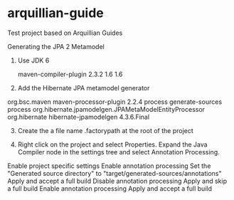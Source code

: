 arquillian-guide
==========

Test project based on Arquillian Guides

Generating the JPA 2 Metamodel

1)  Use JDK 6

    <build>
        <plugins>
            <plugin>
                <artifactId>maven-compiler-plugin</artifactId>
                <version>2.3.2</version>
                <configuration>
                    <source>1.6</source>
                    <target>1.6</target>
                </configuration>
            </plugin>
        </plugins>
    </build>

2) Add the Hibernate JPA metamodel generator

<plugin>
	<groupId>org.bsc.maven</groupId>
	<artifactId>maven-processor-plugin</artifactId>
	<version>2.2.4</version>
	<executions>
		<execution>
			<id>process</id>
			<phase>generate-sources</phase>
			<goals>
				<goal>process</goal>
			</goals>
			<configuration>
				<processors>
					<processor>org.hibernate.jpamodelgen.JPAMetaModelEntityProcessor</processor>
				</processors>
			</configuration>
		</execution>
	</executions>
	<dependencies>
		<dependency>
			<groupId>org.hibernate</groupId>
			<artifactId>hibernate-jpamodelgen</artifactId>
			<version>4.3.6.Final</version>
		</dependency>
	</dependencies>
</plugin>

3) Create the a file name .factorypath at the root of the project
<factorypath>
	<factorypathentry kind="VARJAR" enabled="true" runInBatchMode="false" id="M2_REPO/org/hibernate/hibernate-jpamodelgen/1.2.0.Final/hibernate-jpamodelgen-1.2.0.Final.jar"/>
	<factorypathentry kind="VARJAR" enabled="true" runInBatchMode="false" id="M2_REPO/org/hibernate/javax/persistence/hibernate-jpa-2.0-api/1.0.0.Final/hibernate-jpa-2.0-api-1.0.0.Final.jar"/>
</factorypath>

4) Right click on the project and select Properties. Expand the Java Compiler node in the settings tree and select Annotation Processing.

Enable project specific settings
Enable annotation processing
Set the "Generated source directory" to "target/generated-sources/annotations"
Apply and accept a full build
Disable annotation processing
Apply and skip a full build
Enable annotation processing
Apply and accept a full build
